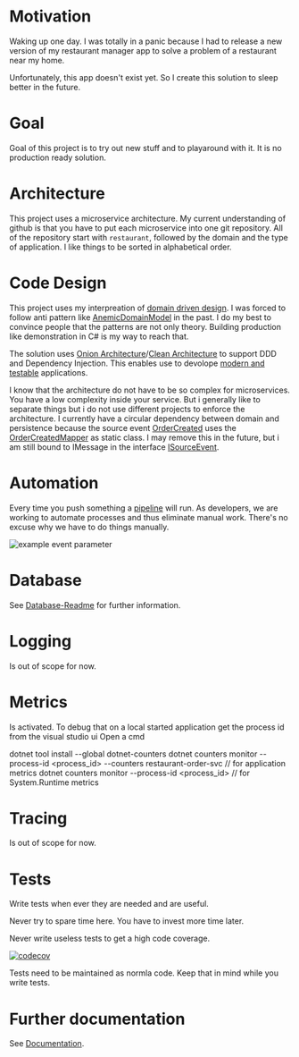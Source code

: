 # Motivation
Waking up one day. I was totally in a panic because I had to release a new version of my restaurant manager app to solve a problem of a restaurant near my home.

Unfortunately, this app doesn't exist yet. So I create this solution to sleep better in the future.

# Goal
Goal of this project is to try out new stuff and to playaround with it. It is no production ready solution.

# Architecture
This project uses a microservice architecture. My current understanding of github is that you have to put each microservice into one git repository. All of the repository start with `restaurant`, followed by the domain and the type of application. I like things to be sorted in alphabetical order.

# Code Design
This project uses my interpreation of [domain driven design](https://martinfowler.com/tags/domain%20driven%20design.html). I was forced to follow anti pattern like [AnemicDomainModel](https://martinfowler.com/bliki/AnemicDomainModel.html) in the past. I do my best to convince people that the patterns are not only theory. Building production like demonstration in C# is my way to reach that.

The solution uses [Onion Architecture](https://jeffreypalermo.com/2008/07/the-onion-architecture-part-1/)/[Clean Architecture](https://blog.cleancoder.com/uncle-bob/2012/08/13/the-clean-architecture.html) to support DDD and Dependency Injection. This enables use to devolope [modern and testable](https://docs.microsoft.com/de-de/dotnet/architecture/modern-web-apps-azure/common-web-application-architectures) applications.

I know that the architecture do not have to be so complex for microservices. You have a low complexity inside your service. But i generally like to separate things but i do not use different projects to enforce the architecture. I currently have a circular dependency between domain and persistence because the source event [OrderCreated](Restaurant.SvcOrder/Domain/Orders/SourceEvents/OrderCreated.cs) uses the [OrderCreatedMapper](Restaurant.SvcOrder/Repositories/Orders/SourceEvents/OrderCreatedMapper.cs) as static class. I may remove this in the future, but i am still bound to IMessage in the interface [ISourceEvent](Restaurant.SvcOrder/Domain/SourceEvents/ISourceEvent.cs).

# Automation
Every time you push something a [pipeline](.github/workflows/pipeline.yml) will run. As developers, we are working to automate processes and thus eliminate manual work. There's no excuse why we have to do things manually.

![example event parameter](https://github.com/kinneko-de/restaurant-order-svc/actions/workflows/pipeline.yml/badge.svg?event=push)


# Database
See [Database-Readme](database/README.md) for further information.

# Logging
Is out of scope for now.

# Metrics
Is activated.
To debug that on a local started application get the process id from the visual studio ui
Open a cmd

dotnet tool install --global dotnet-counters
dotnet counters monitor --process-id <process_id> --counters restaurant-order-svc // for application metrics
dotnet counters monitor --process-id <process_id> // for System.Runtime metrics


# Tracing
Is out of scope for now.

# Tests
Write tests when ever they are needed and are useful.

Never try to spare time here. You have to invest more time later.

Never write useless tests to get a high code coverage.

[![codecov](https://codecov.io/gh/KinNeko-De/restaurant-order-svc/branch/master/graph/badge.svg?token=F2ADS06FGH)](https://codecov.io/gh/KinNeko-De/restaurant-order-svc)

Tests need to be maintained as normla code. Keep that in mind while you write tests.

# Further documentation
See [Documentation](docs/README.md).
